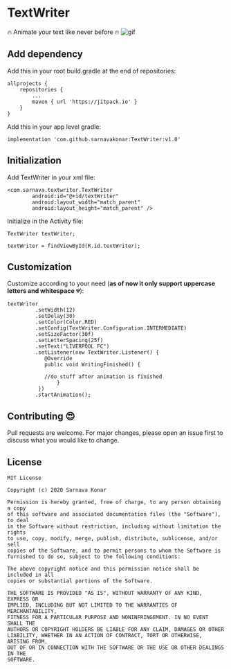 # TextWriter

:fire: Animate your text like never before :fire:
![gif](https://i.imgur.com/5HYyWBh.gif)

## Add dependency

Add this in your root build.gradle at the end of repositories:

```
allprojects {
	repositories {
		...
		maven { url 'https://jitpack.io' }
	}
}		
```
Add this in your app level gradle:

```
implementation 'com.github.sarnavakonar:TextWriter:v1.0'
```

## Initialization

Add TextWriter in your xml file:

```
<com.sarnava.textwriter.TextWriter
        android:id="@+id/textWriter"
        android:layout_width="match_parent"
        android:layout_height="match_parent" />
```

Initialize in the Activity file:

```
TextWriter textWriter;

textWriter = findViewById(R.id.textWriter);
```

## Customization

Customize according to your need (**as of now it only support uppercase letters and whitespace** :broken_heart:):

```
textWriter
         .setWidth(12)
         .setDelay(30)
         .setColor(Color.RED)
         .setConfig(TextWriter.Configuration.INTERMEDIATE)
         .setSizeFactor(30f)
         .setLetterSpacing(25f)
         .setText("LIVERPOOL FC")
         .setListener(new TextWriter.Listener() {
          	@Override
          	public void WritingFinished() {

			//do stuff after animation is finished
                }
          })
         .startAnimation();
```

## Contributing :heart_eyes:
Pull requests are welcome. For major changes, please open an issue first to discuss what you would like to change.

## License

```
MIT License

Copyright (c) 2020 Sarnava Konar

Permission is hereby granted, free of charge, to any person obtaining a copy
of this software and associated documentation files (the "Software"), to deal
in the Software without restriction, including without limitation the rights
to use, copy, modify, merge, publish, distribute, sublicense, and/or sell
copies of the Software, and to permit persons to whom the Software is
furnished to do so, subject to the following conditions:

The above copyright notice and this permission notice shall be included in all
copies or substantial portions of the Software.

THE SOFTWARE IS PROVIDED "AS IS", WITHOUT WARRANTY OF ANY KIND, EXPRESS OR
IMPLIED, INCLUDING BUT NOT LIMITED TO THE WARRANTIES OF MERCHANTABILITY,
FITNESS FOR A PARTICULAR PURPOSE AND NONINFRINGEMENT. IN NO EVENT SHALL THE
AUTHORS OR COPYRIGHT HOLDERS BE LIABLE FOR ANY CLAIM, DAMAGES OR OTHER
LIABILITY, WHETHER IN AN ACTION OF CONTRACT, TORT OR OTHERWISE, ARISING FROM,
OUT OF OR IN CONNECTION WITH THE SOFTWARE OR THE USE OR OTHER DEALINGS IN THE
SOFTWARE.
```

